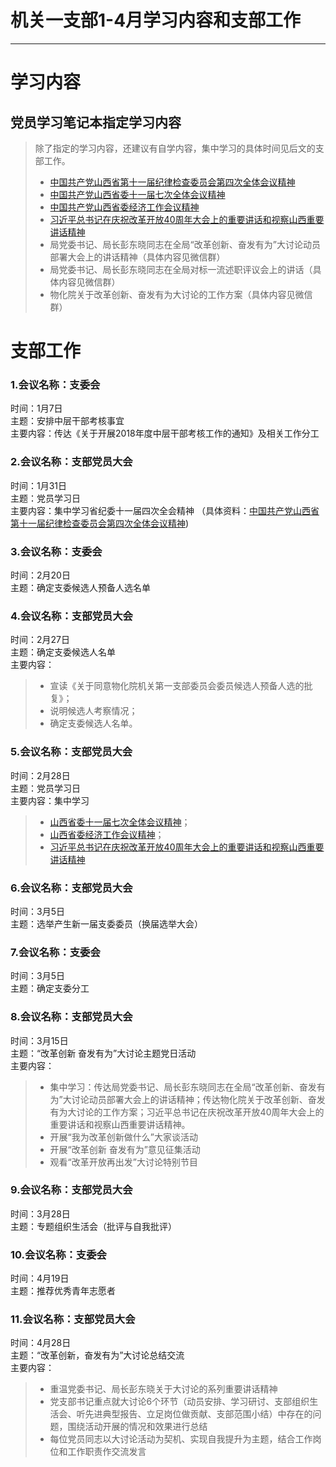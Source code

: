# 机关一支部1-4月学习内容和支部工作
---
# 学习内容
## 党员学习笔记本指定学习内容
> 除了指定的学习内容，还建议有自学内容，集中学习的具体时间见后文的支部工作。
> * [中国共产党山西省第十一届纪律检查委员会第四次全体会议精神](https://baijiahao.baidu.com/s?id=1623220604415180476)
> * [中国共产党山西省委十一届七次全体会议精神](https://www.sohu.com/a/287865930_120066528)
> * [中国共产党山西省委经济工作会议精神](http://www.sx.xinhuanet.com/2019-01/11/c_1123974463.htm)
> * [习近平总书记在庆祝改革开放40周年大会上的重要讲话和视察山西重要讲话精神](http://www.xinhuanet.com/2018-12/18/c_1123872025.htm)
> * 局党委书记、局长彭东晓同志在全局“改革创新、奋发有为”大讨论动员部署大会上的讲话精神（具体内容见微信群）
> * 局党委书记、局长彭东晓同志在全局对标一流述职评议会上的讲话（具体内容见微信群）
> * 物化院关于改革创新、奋发有为大讨论的工作方案（具体内容见微信群）

# 支部工作
### 1.会议名称：支委会
时间：1月7日  
主题：安排中层干部考核事宜  
主要内容：传达《关于开展2018年度中层干部考核工作的通知》及相关工作分工

### 2.会议名称：支部党员大会
时间：1月31日  
主题：党员学习日  
主要内容：集中学习省纪委十一届四次全会精神
（具体资料：[中国共产党山西省第十一届纪律检查委员会第四次全体会议精神](https://baijiahao.baidu.com/s?id=1623220604415180476))

### 3.会议名称：支委会
时间：2月20日  
主题：确定支委候选人预备人选名单

### 4.会议名称：支部党员大会
时间：2月27日  
主题：确定支委候选人名单  
主要内容：
> * 宣读《关于同意物化院机关第一支部委员会委员候选人预备人选的批复》；
> * 说明候选人考察情况；
> * 确定支委候选人名单。

### 5.会议名称：支部党员大会
时间：2月28日  
主题：党员学习日  
主要内容：集中学习
> * [山西省委十一届七次全体会议精神](https://www.sohu.com/a/287865930_120066528)；
> * [山西省委经济工作会议精神](http://www.sx.xinhuanet.com/2019-01/11/c_1123974463.htm)；
> * [习近平总书记在庆祝改革开放40周年大会上的重要讲话和视察山西重要讲话精神](http://www.xinhuanet.com/2018-12/18/c_1123872025.htm)

### 6.会议名称：支部党员大会
时间：3月5日  
主题：选举产生新一届支委委员（换届选举大会）

### 7.会议名称：支委会
时间：3月5日  
主题：确定支委分工

### 8.会议名称：支部党员大会
时间：3月15日  
主题：“改革创新 奋发有为”大讨论主题党日活动  
主要内容：
> * 集中学习：传达局党委书记、局长彭东晓同志在全局“改革创新、奋发有为”大讨论动员部署大会上的讲话精神；传达物化院关于改革创新、奋发有为大讨论的工作方案；习近平总书记在庆祝改革开放40周年大会上的重要讲话和视察山西重要讲话精神。
> * 开展“我为改革创新做什么”大家谈活动
> * 开展“改革创新 奋发有为”意见征集活动
> * 观看“改革开放再出发”大讨论特别节目

### 9.会议名称：支部党员大会
时间：3月28日  
主题：专题组织生活会（批评与自我批评）  

### 10.会议名称：支委会
时间：4月19日  
主题：推荐优秀青年志愿者  

### 11.会议名称：支部党员大会
时间：4月28日  
主题：“改革创新，奋发有为”大讨论总结交流  
主要内容：
> * 重温党委书记、局长彭东晓关于大讨论的系列重要讲话精神
> * 党支部书记重点就大讨论6个环节（动员安排、学习研讨、支部组织生活会、听先进典型报告、立足岗位做贡献、支部范围小结）中存在的问题，围绕活动开展的情况和效果进行总结
> * 每位党员同志以大讨论活动为契机、实现自我提升为主题，结合工作岗位和工作职责作交流发言
